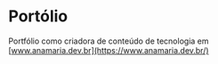 # Portólio
Portfólio como criadora de conteúdo de tecnologia em [www.anamaria.dev.br](https://www.anamaria.dev.br/)
